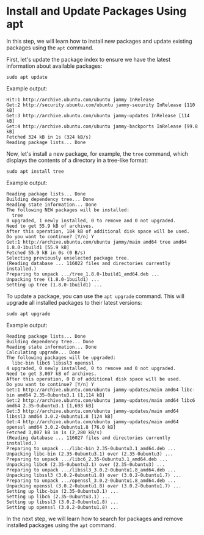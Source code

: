 # Install and Update Packages Using apt

In this step, we will learn how to install new packages and update existing packages using the `apt` command.

First, let's update the package index to ensure we have the latest information about available packages:

```
sudo apt update
```

Example output:

```
Hit:1 http://archive.ubuntu.com/ubuntu jammy InRelease
Get:2 http://security.ubuntu.com/ubuntu jammy-security InRelease [110 kB]
Get:3 http://archive.ubuntu.com/ubuntu jammy-updates InRelease [114 kB]
Get:4 http://archive.ubuntu.com/ubuntu jammy-backports InRelease [99.8 kB]
Fetched 324 kB in 1s (324 kB/s)
Reading package lists... Done
```

Now, let's install a new package, for example, the `tree` command, which displays the contents of a directory in a tree-like format:

```
sudo apt install tree
```

Example output:

```
Reading package lists... Done
Building dependency tree... Done
Reading state information... Done
The following NEW packages will be installed:
  tree
0 upgraded, 1 newly installed, 0 to remove and 0 not upgraded.
Need to get 55.9 kB of archives.
After this operation, 184 kB of additional disk space will be used.
Do you want to continue? [Y/n] Y
Get:1 http://archive.ubuntu.com/ubuntu jammy/main amd64 tree amd64 1.8.0-1build1 [55.9 kB]
Fetched 55.9 kB in 0s (0 B/s)
Selecting previously unselected package tree.
(Reading database ... 116022 files and directories currently installed.)
Preparing to unpack .../tree_1.8.0-1build1_amd64.deb ...
Unpacking tree (1.8.0-1build1) ...
Setting up tree (1.8.0-1build1) ...
```

To update a package, you can use the `apt upgrade` command. This will upgrade all installed packages to their latest versions:

```
sudo apt upgrade
```

Example output:

```
Reading package lists... Done
Building dependency tree... Done
Reading state information... Done
Calculating upgrade... Done
The following packages will be upgraded:
  libc-bin libc6 libssl3 openssl
4 upgraded, 0 newly installed, 0 to remove and 0 not upgraded.
Need to get 3,007 kB of archives.
After this operation, 0 B of additional disk space will be used.
Do you want to continue? [Y/n] Y
Get:1 http://archive.ubuntu.com/ubuntu jammy-updates/main amd64 libc-bin amd64 2.35-0ubuntu3.1 [1,114 kB]
Get:2 http://archive.ubuntu.com/ubuntu jammy-updates/main amd64 libc6 amd64 2.35-0ubuntu3.1 [1,693 kB]
Get:3 http://archive.ubuntu.com/ubuntu jammy-updates/main amd64 libssl3 amd64 3.0.2-0ubuntu1.8 [124 kB]
Get:4 http://archive.ubuntu.com/ubuntu jammy-updates/main amd64 openssl amd64 3.0.2-0ubuntu1.8 [76.0 kB]
Fetched 3,007 kB in 1s (2,280 kB/s)
(Reading database ... 116027 files and directories currently installed.)
Preparing to unpack .../libc-bin_2.35-0ubuntu3.1_amd64.deb ...
Unpacking libc-bin (2.35-0ubuntu3.1) over (2.35-0ubuntu3) ...
Preparing to unpack .../libc6_2.35-0ubuntu3.1_amd64.deb ...
Unpacking libc6 (2.35-0ubuntu3.1) over (2.35-0ubuntu3) ...
Preparing to unpack .../libssl3_3.0.2-0ubuntu1.8_amd64.deb ...
Unpacking libssl3 (3.0.2-0ubuntu1.8) over (3.0.2-0ubuntu1.7) ...
Preparing to unpack .../openssl_3.0.2-0ubuntu1.8_amd64.deb ...
Unpacking openssl (3.0.2-0ubuntu1.8) over (3.0.2-0ubuntu1.7) ...
Setting up libc-bin (2.35-0ubuntu3.1) ...
Setting up libc6 (2.35-0ubuntu3.1) ...
Setting up libssl3 (3.0.2-0ubuntu1.8) ...
Setting up openssl (3.0.2-0ubuntu1.8) ...
```

In the next step, we will learn how to search for packages and remove installed packages using the `apt` command.
